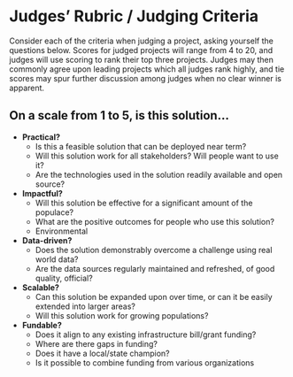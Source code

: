 # Judges’ Rubric / Judging Criteria

Consider each of the criteria when judging a project, asking yourself the questions below. Scores for judged projects will range from 4 to 20, and judges will use scoring to rank their top three projects. Judges may then commonly agree upon leading projects which all judges rank highly, and tie scores may spur further discussion among judges when no clear winner is apparent.

## On a scale from 1 to 5, is this solution...

* **Practical?**
  - Is this a feasible solution that can be deployed near term?
  - Will this solution work for all stakeholders? Will people want to use it?
  - Are the technologies used in the solution readily available and open source?
* **Impactful?**
  - Will this solution be effective for a significant amount of the populace?
  - What are the positive outcomes for people who use this solution?
  - Environmental
* **Data-driven?**
  - Does the solution demonstrably overcome a challenge using real world data?
  - Are the data sources regularly maintained and refreshed, of good quality, official?
* **Scalable?**
  - Can this solution be expanded upon over time, or can it be easily extended into larger areas?
  - Will this solution work for growing populations?
* **Fundable?**
  - Does it align to any existing infrastructure bill/grant funding?
  - Where are there gaps in funding?
  - Does it have a local/state champion?
  - Is it possible to combine funding from various organizations
